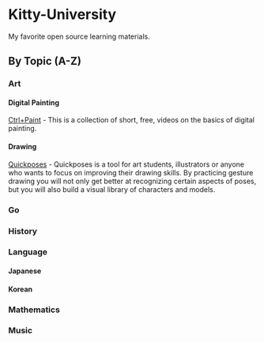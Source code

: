 # Kitty-University
My favorite open source learning materials. 

## By Topic (A-Z)

### Art
#### Digital Painting
[Ctrl+Paint](https://www.ctrlpaint.com/library) - This is a collection of short, free, videos on the basics of digital painting.
#### Drawing
[Quickposes](https://quickposes.com/en/gestures/random) - Quickposes is a tool for art students, illustrators or anyone who wants to focus on improving their drawing skills. By practicing gesture drawing you will not only get better at recognizing certain aspects of poses, but you will also build a visual library of characters and models.
### Go
### History
### Language
#### Japanese
#### Korean
### Mathematics
### Music


